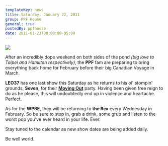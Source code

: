```yaml
---
templateKey: news
title: Saturday, January 22, 2011
group: PPF House
general: true
postedBy: ppfhouse
date: 2011-01-23T00:00:00-05:00
---
```

[![](http://sphotos.ak.fbcdn.net/hphotos-ak-snc6/hs026.snc6/165606_10150393427360503_640110502_17079270_1413658_n.jpg)](http://sphotos.ak.fbcdn.net/hphotos-ak-snc6/hs026.snc6/165606_10150393427360503_640110502_17079270_1413658_n.jpg)

After an incredibly dope weekend on both sides of the pond *(big love to Taipei and Hamilton respectively)*, the **PPF** fam are preparing to bring everything back home for February before their big Canadian Voyage in March.

**LEO37** has one last show this Saturday as he returns to his ol' stompin' grounds, **Seven**, for their [**Moving Out**](http://www.facebook.com/#!/event.php?eid=148551681867502) party. Having been given free reign to do as he please, this will undoubtedly end up in violence and heartache. Perfect.

As for the **WPBE**, they will be returning to **the Rex** every Wednesday in February. So be sure to stop in, grab a drink, some grub and listen to the worst pop you've ever heard in your life. Ever.

Stay tuned to the calendar as new show dates are being added daily.

Be well world.